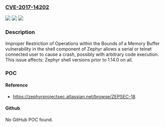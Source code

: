 ### [CVE-2017-14202](https://cve.mitre.org/cgi-bin/cvename.cgi?name=CVE-2017-14202)
![](https://img.shields.io/static/v1?label=Product&message=shell&color=blue)
![](https://img.shields.io/static/v1?label=Version&message=n%2Fa&color=blue)
![](https://img.shields.io/static/v1?label=Vulnerability&message=CWE-119%20Improper%20Restriction%20of%20Operations%20within%20the%20Bounds%20of%20a%20Memory%20Buffer&color=brighgreen)

### Description

Improper Restriction of Operations within the Bounds of a Memory Buffer vulnerability in the shell component of Zephyr allows a serial or telnet connected user to cause a crash, possibly with arbitrary code execution. This issue affects: Zephyr shell versions prior to 1.14.0 on all.

### POC

#### Reference
- https://zephyrprojectsec.atlassian.net/browse/ZEPSEC-18

#### Github
No GitHub POC found.

